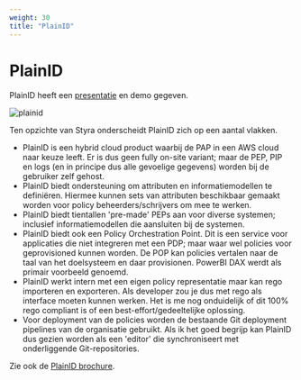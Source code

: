 ```yaml
---
weight: 30
title: "PlainID"
---
```


# PlainID

PlainID heeft een [presentatie](/documents/plainid.pdf) en demo gegeven.

![plainid](/ftv/images/plainid.png)

Ten opzichte van Styra onderscheidt PlainID zich op een aantal vlakken.

- PlainID is een hybrid cloud product waarbij de PAP in een AWS cloud naar keuze leeft. Er is dus geen fully on-site variant; maar de PEP, PIP en logs (en in principe dus alle gevoelige gegevens) worden bij de gebruiker zelf gehost.
- PlainID biedt ondersteuning om attributen en informatiemodellen te definiëren. Hiermee kunnen sets van attributen beschikbaar gemaakt worden voor policy beheerders/schrijvers om mee te werken.
- PlainID biedt tientallen 'pre-made' PEPs aan voor diverse systemen; inclusief informatiemodellen die aansluiten bij de systemen.
- PlainID biedt ook een Policy Orchestration Point. Dit is een service voor applicaties die niet integreren met een PDP; maar waar wel policies voor geprovisioned kunnen worden. De POP kan policies vertalen naar de taal van het doelsysteem en daar provisionen. PowerBI DAX werdt als primair voorbeeld genoemd.
- PlainID werkt intern met een eigen policy representatie maar kan rego importeren en exporteren. Als developer zou je dus met rego als interface moeten kunnen werken. Het is me nog onduidelijk of dit 100% rego compliant is of een best-effort/gedeeltelijke oplossing.
- Voor deployment van de policies worden de bestaande Git deployment pipelines van de organisatie gebruikt. Als ik het goed begrijp kan PlainID dus gezien worden als een 'editor' die synchroniseert met onderliggende Git-repositories.

Zie ook de [PlainID brochure](/documents/plainid.pdf).